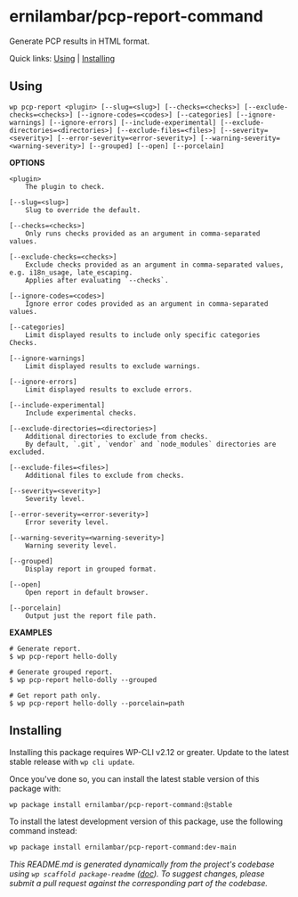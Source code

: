 ernilambar/pcp-report-command
=============================

Generate PCP results in HTML format.



Quick links: [Using](#using) | [Installing](#installing)

## Using

~~~
wp pcp-report <plugin> [--slug=<slug>] [--checks=<checks>] [--exclude-checks=<checks>] [--ignore-codes=<codes>] [--categories] [--ignore-warnings] [--ignore-errors] [--include-experimental] [--exclude-directories=<directories>] [--exclude-files=<files>] [--severity=<severity>] [--error-severity=<error-severity>] [--warning-severity=<warning-severity>] [--grouped] [--open] [--porcelain]
~~~

**OPTIONS**

	<plugin>
		The plugin to check.

	[--slug=<slug>]
		Slug to override the default.

	[--checks=<checks>]
		Only runs checks provided as an argument in comma-separated values.

	[--exclude-checks=<checks>]
		Exclude checks provided as an argument in comma-separated values, e.g. i18n_usage, late_escaping.
		Applies after evaluating `--checks`.

	[--ignore-codes=<codes>]
		Ignore error codes provided as an argument in comma-separated values.

	[--categories]
		Limit displayed results to include only specific categories Checks.

	[--ignore-warnings]
		Limit displayed results to exclude warnings.

	[--ignore-errors]
		Limit displayed results to exclude errors.

	[--include-experimental]
		Include experimental checks.

	[--exclude-directories=<directories>]
		Additional directories to exclude from checks.
		By default, `.git`, `vendor` and `node_modules` directories are excluded.

	[--exclude-files=<files>]
		Additional files to exclude from checks.

	[--severity=<severity>]
		Severity level.

	[--error-severity=<error-severity>]
		Error severity level.

	[--warning-severity=<warning-severity>]
		Warning severity level.

	[--grouped]
		Display report in grouped format.

	[--open]
		Open report in default browser.

	[--porcelain]
		Output just the report file path.

**EXAMPLES**

    # Generate report.
    $ wp pcp-report hello-dolly

    # Generate grouped report.
    $ wp pcp-report hello-dolly --grouped

    # Get report path only.
    $ wp pcp-report hello-dolly --porcelain=path

## Installing

Installing this package requires WP-CLI v2.12 or greater. Update to the latest stable release with `wp cli update`.

Once you've done so, you can install the latest stable version of this package with:

```bash
wp package install ernilambar/pcp-report-command:@stable
```

To install the latest development version of this package, use the following command instead:

```bash
wp package install ernilambar/pcp-report-command:dev-main
```


*This README.md is generated dynamically from the project's codebase using `wp scaffold package-readme` ([doc](https://github.com/wp-cli/scaffold-package-command#wp-scaffold-package-readme)). To suggest changes, please submit a pull request against the corresponding part of the codebase.*

